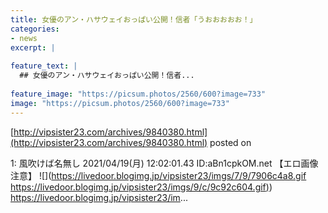 ```yaml
---
title: 女優のアン・ハサウェイおっぱい公開！信者「うおおおおお！」
categories:
- news
excerpt: |
  
feature_text: |
  ## 女優のアン・ハサウェイおっぱい公開！信者...
  
feature_image: "https://picsum.photos/2560/600?image=733"
image: "https://picsum.photos/2560/600?image=733"
---
```


[http://vipsister23.com/archives/9840380.html](http://vipsister23.com/archives/9840380.html)
posted on 

<!--more-->

1: 風吹けば名無し 2021/04/19(月) 12:02:01.43 ID:aBn1cpkOM.net 【エロ画像注意】 ![](https://livedoor.blogimg.jp/vipsister23/imgs/7/9/7906c4a8.gif [https://livedoor.blogimg.jp/vipsister23/imgs/9/c/9c92c604.gif)](https://livedoor.blogimg.jp/vipsister23/imgs/9/c/9c92c604.gif)) https://livedoor.blogimg.jp/vipsister23/im...

